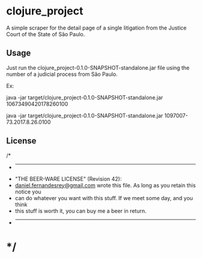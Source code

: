# clojure_project

A simple scraper for the detail page of a single litigation from the Justice Court of the State of São Paulo.

## Usage

Just run the clojure_project-0.1.0-SNAPSHOT-standalone.jar file using the number of a judicial process from São Paulo.

Ex:

java -jar target/clojure_project-0.1.0-SNAPSHOT-standalone.jar 10673490420178260100

java -jar target/clojure_project-0.1.0-SNAPSHOT-standalone.jar 1097007-73.2017.8.26.0100

## License

/*
 * ----------------------------------------------------------------------------
 * "THE BEER-WARE LICENSE" (Revision 42):
 * <daniel.fernandesrey@gmail.com> wrote this file.  As long as you retain this notice you
 * can do whatever you want with this stuff. If we meet some day, and you think
 * this stuff is worth it, you can buy me a beer in return.
 * ----------------------------------------------------------------------------
 */
=======



